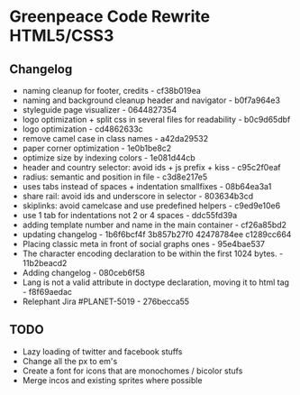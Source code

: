 Greenpeace Code Rewrite HTML5/CSS3
====================================

Changelog
------------------------------------

- naming cleanup for footer, credits - cf38b019ea
- naming and background cleanup header and navigator - b0f7a964e3 
- styleguide page visualizer - 0644827354 
- logo optimization + split css in several files for readability - b0c9d65dbf
- logo optimization - cd4862633c
- remove camel case in class names - a42da29532
- paper corner optimization - 1e0b1be8c2
- optimize size by indexing colors - 1e081d44cb
- header and country selector: avoid ids + js prefix + kiss - c95c2f0eaf
- radius: semantic and position in file - c3d8e217e5
- uses tabs instead of spaces + indentation smallfixes - 08b64ea3a1
- share rail: avoid ids and underscore in selector - 803634b3cd
- skiplinks: avoid camelcase and use predefined helpers - c9ed9e10e6
- use 1 tab for indentations not 2 or 4 spaces - ddc55fd39a
- adding template number and name in the main container - cf26a85bd2
- updating changelog - 1b6f6bcf4f 3b857b27f0 42478784ee c1289cc664
- Placing classic meta in front of social graphs ones - 95e4bae537
- The character encoding declaration to be within the first 1024 bytes. - 11b2beacd2
- Adding changelog - 080ceb6f58	
- Lang is not a valid attribute in doctype declaration, moving it to html tag - f8f69aedac
- Relephant Jira #PLANET-5019 - 276becca55

TODO
------------------------------------

* Lazy loading of twitter and facebook stuffs
* Change all the px to em's
* Create a font for icons that are monochomes / bicolor stufs
* Merge incos and existing sprites where possible


